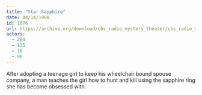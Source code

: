 ```yaml
---
title: "Star Sapphire"
date: 04/14/1980
id: 1076
url: https://archive.org/download/cbs_radio_mystery_theater/cbs_radio_mystery_theater-1051-1100.zip/cbs_radio_mystery_theater-1051-1100%2Fcbsrmt_1076_star_sapphire.mp3
actors:
  - 204
  - 135
  - 10
  - 90
---
```

After adopting a teenage girl to keep his wheelchair bound spouse company, a man teaches the girl how to hunt and kill using the sapphire ring she has become obsessed with.
